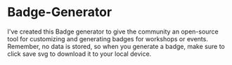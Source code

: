 # Badge-Generator
I've created this Badge generator to give the community an open-source tool for customizing and generating badges for workshops or events. Remember, no data is stored, so when you generate a badge, make sure to click save svg to download it to your local device.
